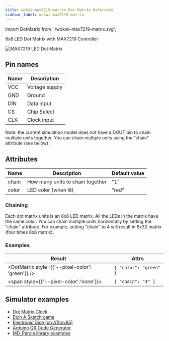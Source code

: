```yaml
---
title: wokwi-max7219-matrix Dot Matrix Reference
sidebar_label: wokwi-max7219-matrix
---
```


import DotMatrix from './wokwi-max7219-matrix.svg';

8x8 LED Dot Matrix with MAX7219 Controller

![MAX7219 LED Dot Matrix](wokwi-max7219-matrix.svg)

## Pin names

| Name | Description    |
| ---- | -------------- |
| VCC  | Voltage supply |
| GND  | Ground         |
| DIN  | Data input     |
| CS   | Chip Select    |
| CLK  | Clock input    |

Note: the current simulation model does not have a DOUT pin to chain multiple units together. You can chain multiple units using the "chain"
attribute (see below).

## Attributes

| Name  | Description                      | Default value |
| ----- | -------------------------------- | ------------- |
| chain | How many units to chain together | "1"           |
| color | LED color (when lit)             | "red"         |

### Chaining

Each dot matrix units is an 8x8 LED matrix. All the LEDs in the matrix have the same color. You can chain multiple units horizontally by setting the "chain" attribute. For example, setting "chain" to 4 will result in 8x32 matrix (four times 8x8 matrix).

### Examples

| Result                                                                                             | Attrs                  |
| -------------------------------------------------------------------------------------------------- | ---------------------- |
| <DotMatrix style={{'--pixel-color': 'green'}} />                                                   | `{ "color": "green" }` |
| <DotMatrix /><span style={{'--pixel-color':'none'}}><DotMatrix /><DotMatrix /><DotMatrix /></span> | `{ "chain": "4" }`     |

## Simulator examples

- [Dot Matrix Clock](https://wokwi.com/projects/289186888566178317)
- [Etch A Sketch game](https://wokwi.com/projects/296234816685212169)
- [Electronic Dice (on ATtiny85)](https://wokwi.com/projects/291779699024069128)
- [Arduino QR Code Generator](https://wokwi.com/projects/297148152803230218)
- [MD_Parola library examples](https://wokwi.com/arduino/libraries/MD_Parola)
